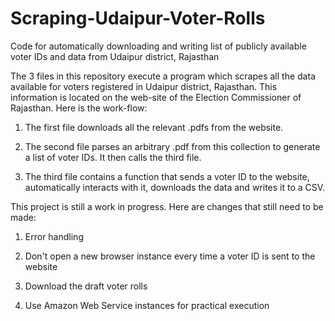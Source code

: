 # Scraping-Udaipur-Voter-Rolls
Code for automatically downloading and writing list of publicly available voter IDs and data from Udaipur district, Rajasthan

The 3 files in this repository execute a program which scrapes all the data available for voters registered in Udaipur district, Rajasthan. This information is located on the web-site of the Election Commissioner of Rajasthan. Here is the work-flow: 

1) The first file downloads all the relevant .pdfs from the website. 

2) The second file parses an arbitrary .pdf from this collection to generate a list of voter IDs. It then calls the third file. 

3) The third file contains a function that sends a voter ID to the website, automatically interacts with it, downloads the data and writes it to a CSV. 

This project is still a work in progress. Here are changes that still need to be made: 

1) Error handling

2) Don't open a new browser instance every time a voter ID is sent to the website 

3) Download the draft voter rolls 

4) Use Amazon Web Service instances for practical execution 
